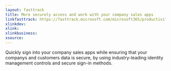 ```yaml
---
layout: fasttrack
title: More securely access and work with your company sales apps
linkfasttrack: https://fasttrack.microsoft.com/microsoft365/productivitylibrary/More-securely-access-and-work-with-your-company-sales-apps 
xlinkdev: 
xlink: 
xlinkbusiness: 
xsource: 
---
```

Quickly sign into your company sales apps while ensuring that your companys and customers data is secure, by using industry-leading identity management controls and secure sign-in methods.